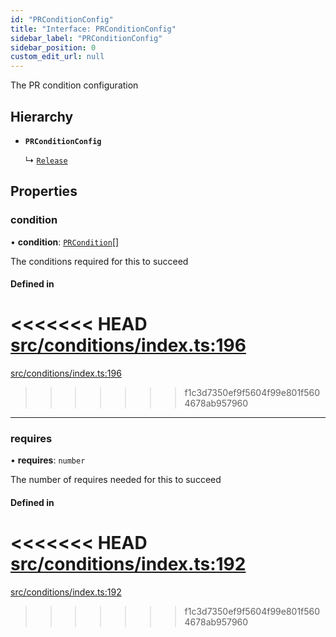 ```yaml
---
id: "PRConditionConfig"
title: "Interface: PRConditionConfig"
sidebar_label: "PRConditionConfig"
sidebar_position: 0
custom_edit_url: null
---
```


The PR condition configuration

## Hierarchy

- **`PRConditionConfig`**

  ↳ [`Release`](internal.Release.md)

## Properties

### condition

• **condition**: [`PRCondition`](../#prcondition)[]

The conditions required for this to succeed

#### Defined in

<<<<<<< HEAD
[src/conditions/index.ts:196](https://github.com/Resnovas/smartcloud/blob/b9e22a9/src/conditions/index.ts#L196)
=======
[src/conditions/index.ts:196](https://github.com/Resnovas/smartcloud/blob/b91f5b4/src/conditions/index.ts#L196)
>>>>>>> f1c3d7350ef9f5604f99e801f5604678ab957960

___

### requires

• **requires**: `number`

The number of requires needed for this to succeed

#### Defined in

<<<<<<< HEAD
[src/conditions/index.ts:192](https://github.com/Resnovas/smartcloud/blob/b9e22a9/src/conditions/index.ts#L192)
=======
[src/conditions/index.ts:192](https://github.com/Resnovas/smartcloud/blob/b91f5b4/src/conditions/index.ts#L192)
>>>>>>> f1c3d7350ef9f5604f99e801f5604678ab957960

